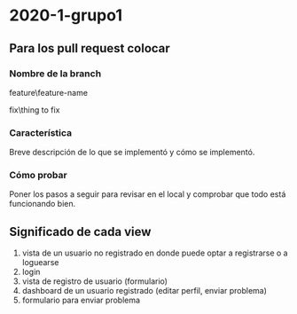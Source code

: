 # 2020-1-grupo1

## Para los pull request colocar
### Nombre de la branch
feature\feature-name

fix\thing to fix

### Característica
Breve descripción de lo que se implementó y cómo se implementó.

### Cómo probar
Poner los pasos a seguir para revisar en el local y comprobar que todo está funcionando bien.

## Significado de cada view
1. vista de un usuario no registrado en donde puede optar a registrarse o a loguearse
2. login
3. vista de registro de usuario (formulario)
4. dashboard de un usuario registrado (editar perfil, enviar problema)
5. formulario para enviar problema
